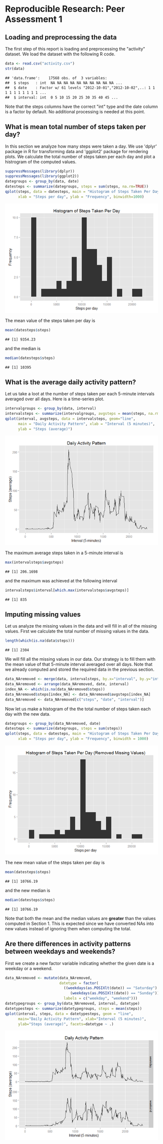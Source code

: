 # Reproducible Research: Peer Assessment 1


## Loading and preprocessing the data

The first step of this report is loading and preprocessing the "activity" dataset. We load the dataset with the following R code.

```r
data <- read.csv("activity.csv")
str(data)
```

```
## 'data.frame':	17568 obs. of  3 variables:
##  $ steps   : int  NA NA NA NA NA NA NA NA NA NA ...
##  $ date    : Factor w/ 61 levels "2012-10-01","2012-10-02",..: 1 1 1 1 1 1 1 1 1 1 ...
##  $ interval: int  0 5 10 15 20 25 30 35 40 45 ...
```

Note that the steps columns have the correct "int" type and the date column is a factor by default. No additional processing is needed at this point.

## What is mean total number of steps taken per day?

In this section we analyze how many steps were taken a day. We use 'dplyr' package in R for transforming data and 'ggplot2' package for rendering plots. We calculate the total number of steps taken per each day and plot a histrogram of the computed values.

```r
suppressMessages(library(dplyr))
suppressMessages(library(ggplot2))
dategroups <- group_by(data, date)
datesteps <- summarize(dategroups, steps = sum(steps, na.rm=TRUE))
qplot(steps, data = datesteps, main = "Histogram of Steps Taken Per Day",
      xlab = "Steps per day", ylab = "Frequency", binwidth=1000)
```

![](PA1_template_files/figure-html/dayhist-1.png) 

The mean value of the steps taken per day is

```r
mean(datesteps$steps)
```

```
## [1] 9354.23
```
and the median is

```r
median(datesteps$steps)
```

```
## [1] 10395
```

## What is the average daily activity pattern?

Let us take a loot at the number of steps taken per each 5-minute intervals averaged over all days. Here is a time-series plot.


```r
intervalgroups <- group_by(data, interval)
intervalsteps <- summarize(intervalgroups, avgsteps = mean(steps, na.rm=TRUE))
qplot(interval, avgsteps, data = intervalsteps, geom="line",
      main = "Daily Activity Pattern", xlab = "Interval (5 minutes)",
      ylab = "Steps (average)")
```

![](PA1_template_files/figure-html/averagedailyplot-1.png) 

The maximum average steps taken in a 5-minute interval is


```r
max(intervalsteps$avgsteps)
```

```
## [1] 206.1698
```

and the maximum was achieved at the following interval


```r
intervalsteps$interval[which.max(intervalsteps$avgsteps)]
```

```
## [1] 835
```


## Imputing missing values

Let us analyze the missing values in the data and will fill in all of the missing values. First we calculate the total number of missing values in the data.


```r
length(which(is.na(data$steps)))
```

```
## [1] 2304
```

We will fill all the missing values in our data. Our strategy is to fill them with the mean value of that 5-minute interval averaged over all days. Note that we already computed and stored the required data in the previous section.


```r
data_NAremoved <- merge(data, intervalsteps, by.x="interval", by.y="interval")
data_NAremoved <- arrange(data_NAremoved, date, interval)
index_NA <- which(is.na(data_NAremoved$steps))
data_NAremoved$steps[index_NA] <- data_NAremoved$avgsteps[index_NA]
data_NAremoved <- data_NAremoved[c("steps", "date", "interval")]
```

Now let us make a histogram of the the total number of steps taken each day with the new data.


```r
dategroups <- group_by(data_NAremoved, date)
datesteps <- summarize(dategroups, steps = sum(steps))
qplot(steps, data = datesteps, main = "Histogram of Steps Taken Per Day (Removed Missing Values)",
      xlab = "Steps per day", ylab = "Frequency", binwidth = 1000)
```

![](PA1_template_files/figure-html/dayhistnew-1.png) 

The new mean value of the steps taken per day is

```r
mean(datesteps$steps)
```

```
## [1] 10766.19
```
and the new median is

```r
median(datesteps$steps)
```

```
## [1] 10766.19
```

Note that both the mean and the median values are **greater** than the values computed in Section 1. This is expected since we have converted NAs into new values instead of ignoring them when computing the total.

## Are there differences in activity patterns between weekdays and weekends?

First we create a new factor variable indicating whether the given date is a weekday or a weekend.


```r
data_NAremoved <- mutate(data_NAremoved,
                         datetype = factor(
                           ((weekdays(as.POSIXlt(date)) == "Saturday") |
                              (weekdays(as.POSIXlt(date)) == "Sunday")),
                           labels = c("weekday", "weekend")))
datetypegroups <- group_by(data_NAremoved, interval, datetype)
datetypesteps <- summarize(datetypegroups, steps = mean(steps))
qplot(interval, steps, data = datetypesteps, geom = "line",
      main="Daily Activity Pattern", xlab="Interval (5 minutes)",
      ylab="Steps (average)", facets=datetype ~ .)
```

![](PA1_template_files/figure-html/weekday-1.png) 


